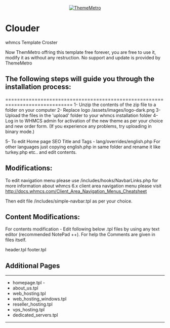 <p align="center">
<a href="https://thememetro.com/"><img src="https://thememetro.com/images/logo.png" alt="ThemeMetro" /></a>
</p>

# Clouder
whmcs Template Croster

Now ThemMetro offring this template free forever, you are free to use it, modify it as without any restruction. No support and update is provided by ThemeMetro

## The following steps will guide you through the installation process:
=============================================================================
1- Unzip the contents of the zip file to a folder on your computer
2- Replace logo /assets/images/logo-dark.png
3- Upload the files in the 'upload' folder to your whmcs installation folder
4- Log in to WHMCS admin for activation of the new theme as per your choice and new order form.
(If you experience any problems, try uploading in binary mode.)

5- To edit Home page SEO Title and Tags - lang/overrides/english.php
For other languages just copying english.php in same folder and rename it like turkey.php etc.. and edit contents.

## Modifications:

To edit navigation menu please use /includes/hooks/NavbarLinks.php
for more information about whmcs 6.x client area navigation menu please visit http://docs.whmcs.com/Client_Area_Navigation_Menus_Cheatsheet 


Then edit file /includes/simple-navbar.tpl as per your choice.

## Content Modifications:

For contents modification - Edit following below .tpl files by using any text editor (recommended NotePad ++).
For help the Comments are given in files itself.

header.tpl
footer.tpl

## Additional Pages
------------------------
- homepage.tpl -
- about_us.tpl
- web_hosting.tpl
- web_hosting_windows.tpl
- reseller_hosting.tpl
- vps_hosting.tpl
- dedicated_servers.tpl
------------------------
